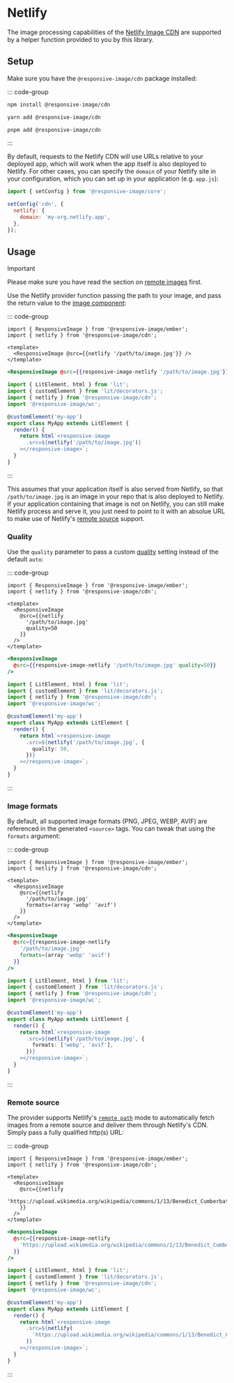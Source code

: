 # Netlify

The image processing capabilities of the [Netlify Image CDN](https://docs.netlify.com/image-cdn/overview/) are supported by a helper function provided to you by this library.

## Setup

Make sure you have the `@responsive-image/cdn` package installed:

::: code-group

```bash [npm]
npm install @responsive-image/cdn
```

```bash [yarn]
yarn add @responsive-image/cdn
```

```bash [pnpm]
pnpm add @responsive-image/cdn
```

:::

By default, requests to the Netlify CDN will use URLs relative to your deployed app, which will work when the app itself is also deployed to Netlify. For other cases, you can specify the `domain` of your Netlify site in your configuration, which you can set up in your application (e.g. `app.js`):

```js
import { setConfig } from '@responsive-image/core';

setConfig('cdn', {
  netlify: {
    domain: 'my-org.netlify.app',
  },
});
```

## Usage

> [!IMPORTANT]
> Please make sure you have read the section on [remote images](../usage/remote-images.md) first.

Use the Netlify provider function passing the path to your image, and pass the return value to the [image component](../usage/component.md):

::: code-group

```gjs [Ember .gjs]
import { ResponsiveImage } from '@responsive-image/ember';
import { netlify } from '@responsive-image/cdn';

<template>
  <ResponsiveImage @src={{netlify '/path/to/image.jpg'}} />
</template>
```

```hbs [Ember .hbs]
<ResponsiveImage @src={{responsive-image-netlify '/path/to/image.jpg'}} />
```

```ts [Lit]
import { LitElement, html } from 'lit';
import { customElement } from 'lit/decorators.js';
import { netlify } from '@responsive-image/cdn';
import '@responsive-image/wc';

@customElement('my-app')
export class MyApp extends LitElement {
  render() {
    return html`<responsive-image
      .src=${netlify('/path/to/image.jpg')}
    ></responsive-image>`;
  }
}
```

:::

This assumes that your application itself is also served from Netlify, so that `/path/to/image.jpg` is an image in your repo that is also deployed to Netlify. If your application containing that image is not on Netlify, you can still make Netlify process and serve it, you just need to point to it with an absolue URL to make use of Netlify's [remote source](#remote-source) support.

### Quality

Use the `quality` parameter to pass a custom [quality](https://cloudinary.com/documentation/transformation_reference#q_quality) setting instead of the default `auto`:

::: code-group

```gjs [Ember .gjs]
import { ResponsiveImage } from '@responsive-image/ember';
import { netlify } from '@responsive-image/cdn';

<template>
  <ResponsiveImage
    @src={{netlify
      '/path/to/image.jpg'
      quality=50
    }}
  />
</template>
```

```hbs [Ember .hbs]
<ResponsiveImage
  @src={{responsive-image-netlify '/path/to/image.jpg' quality=50}}
/>
```

```ts [Lit]
import { LitElement, html } from 'lit';
import { customElement } from 'lit/decorators.js';
import { netlify } from '@responsive-image/cdn';
import '@responsive-image/wc';

@customElement('my-app')
export class MyApp extends LitElement {
  render() {
    return html`<responsive-image
      .src=${netlify('/path/to/image.jpg', {
        quality: 50,
      })}
    ></responsive-image>`;
  }
}
```

:::

### Image formats

By default, all supported image formats (PNG, JPEG, WEBP, AVIF) are referenced in the generated `<source>` tags.
You can tweak that using the `formats` argument:

::: code-group

```gjs [Ember .gjs]
import { ResponsiveImage } from '@responsive-image/ember';
import { netlify } from '@responsive-image/cdn';

<template>
  <ResponsiveImage
    @src={{netlify
      '/path/to/image.jpg'
      formats=(array 'webp' 'avif')
    }}
  />
</template>
```

```hbs [Ember .hbs]
<ResponsiveImage
  @src={{responsive-image-netlify
    '/path/to/image.jpg'
    formats=(array 'webp' 'avif')
  }}
/>
```

```ts [Lit]
import { LitElement, html } from 'lit';
import { customElement } from 'lit/decorators.js';
import { netlify } from '@responsive-image/cdn';
import '@responsive-image/wc';

@customElement('my-app')
export class MyApp extends LitElement {
  render() {
    return html`<responsive-image
      .src=${netlify('/path/to/image.jpg', {
        formats: ['webp', 'avif'],
      })}
    ></responsive-image>`;
  }
}
```

:::

### Remote source

The provider supports Netlify's [`remote path`](https://docs.netlify.com/image-cdn/overview/#remote-path) mode to automatically fetch images from a remote source and deliver them through Netlify's CDN. Simply pass a fully qualified http(s) URL:

::: code-group

```gjs [Ember .gjs]
import { ResponsiveImage } from '@responsive-image/ember';
import { netlify } from '@responsive-image/cdn';

<template>
  <ResponsiveImage
    @src={{netlify
      'https://upload.wikimedia.org/wikipedia/commons/1/13/Benedict_Cumberbatch_2011.png'
    }}
  />
</template>
```

```hbs [Ember .hbs]
<ResponsiveImage
  @src={{responsive-image-netlify
    'https://upload.wikimedia.org/wikipedia/commons/1/13/Benedict_Cumberbatch_2011.png'
  }}
/>
```

```ts [Lit]
import { LitElement, html } from 'lit';
import { customElement } from 'lit/decorators.js';
import { netlify } from '@responsive-image/cdn';
import '@responsive-image/wc';

@customElement('my-app')
export class MyApp extends LitElement {
  render() {
    return html`<responsive-image
      .src=${netlify(
        'https://upload.wikimedia.org/wikipedia/commons/1/13/Benedict_Cumberbatch_2011.png',
      )}
    ></responsive-image>`;
  }
}
```

:::

